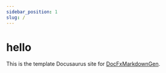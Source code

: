 ```yaml
---
sidebar_position: 1
slug: /
---
```


# hello

This is the template Docusaurus site for [DocFxMarkdownGen](https://github.com/Jan0660/DocFxMarkdownGen).
